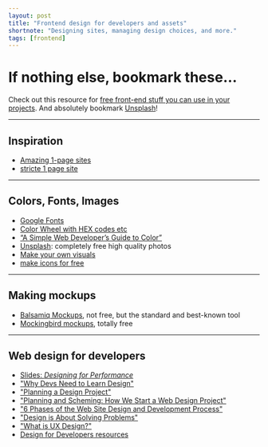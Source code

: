 ```yaml
---
layout: post
title: "Frontend design for developers and assets"
shortnote: "Designing sites, managing design choices, and more."
tags: [frontend]
---
```


# If nothing else, bookmark these...
Check out this resource for [free front-end stuff you can use in your projects](http://www.premiumpixels.com/). And absolutely bookmark [Unsplash](https://unsplash.com/)!

<hr>

## Inspiration
* [Amazing 1-page sites](https://onepagelove.com/gallery/landing-page)
* [stricte 1 page site](http://stricte.io/#hello)

<hr>

## Colors, Fonts, Images
* [Google Fonts](https://www.google.com/fonts)
* [Color Wheel with HEX codes etc](https://color.adobe.com/create/color-wheel/)
* [“A Simple Web Developer’s Guide to Color”](https://www.smashingmagazine.com/2016/04/web-developer-guide-color/)
* [Unsplash](https://unsplash.com/): completely free high quality photos
* [Make your own visuals](https://www.canva.com/)
* [make icons for free](https://iconsflow.com/)

<hr>

## Making mockups
* [Balsamiq Mockups](https://balsamiq.com/products/mockups/), not free, but the standard and best-known tool
* [Mockingbird mockups](https://gomockingbird.com/home), totally free

<hr>

## Web design for developers
* [Slides: *Designing for Performance*](https://speakerdeck.com/lara/designing-for-performance)
* ["Why Devs Need to Learn Design"](http://www.cognition.happycog.com/article/why-developers-need-to-learn-design)
* ["Planning a Design Project"](http://webdesign.tutsplus.com/articles/planning-a-design-project--webdesign-13277)
* ["Planning and Scheming: How We Start a Web Design Project"](http://bigseadesign.com/web-design/planning-and-scheming-how-we-start-a-web-design-project)
* ["6 Phases of the Web Site Design and Development Process"](http://www.idesignstudios.com/blog/web-design/phases-web-design-development-process/#.VyYyXaMrKV7)
* ["Design is About Solving Problems"](https://www.smashingmagazine.com/2011/08/design-solving-problems/)
* ["What is UX Design?"](https://www.smashingmagazine.com/2010/10/what-is-user-experience-design-overview-tools-and-resources/)
* [Design for Developers resources](https://gist.github.com/jenmyers/7354863)
